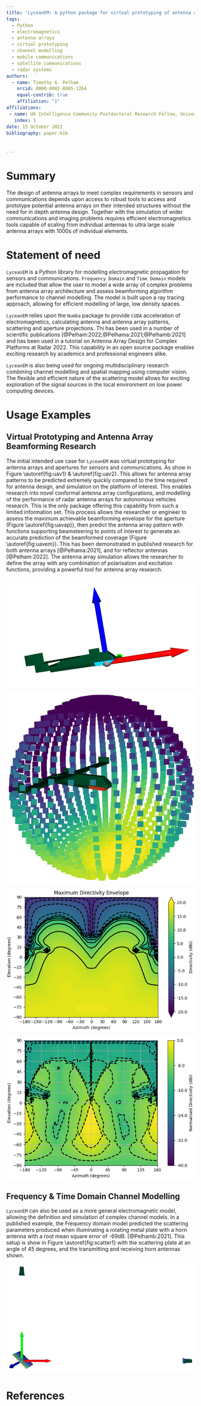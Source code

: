 ```yaml
---
title: 'LyceanEM: A python package for virtual prototyping of antenna arrays, time and frequency domain channel modelling'
tags:
  - Python
  - electromagnetics
  - antenna arrays
  - virtual prototyping
  - channel modelling
  - mobile communications
  - satellite communications
  - radar systems
authors:
  - name: Timothy G. Pelham
    orcid: 0000-0002-8085-1264
    equal-contrib: true
    affiliation: "1"
affiliations:
 - name: UK Intelligence Community Postdoctoral Research Fellow, University of Bristol, UK
   index: 1
date: 15 October 2022
bibliography: paper.bib


---
```


# Summary

The design of antenna arrays to meet complex requirements in sensors and communications depends upon access to 
robust tools to access and prototype potential antenna arrays on their intended structures without the need for 
in depth antenna design. Together with the simulation of wider communications and imaging problems requires efficient 
electromagnetics tools capable of scaling from individual antennas to ultra large scale antenna arrays with 1000s of 
individual elements. 

# Statement of need

`LyceanEM`  is a Python library for modelling electromagnetic propagation for sensors and communications. 
`Frequency Domain` and `Time Domain` models are included that allow the user to model a wide array of complex 
problems from antenna array architecture and assess beamforming algorithm performance to channel modelling. 
The model is built upon a ray tracing approach, allowing for efficient modelling of large, low density spaces.

`LyceanEM` relies upon the `Numba` package to provide `CUDA` acceleration of electromagnetics, calculating 
antenna and antenna array patterns, scattering and aperture projections. Thi has been used in a number of scientific 
publications [@Pelham:2022;@Pelhama:2021;@Pelhamb:2021] and has been used in a tutorial on Antenna Array Design for Complex 
Platforms at Radar 2022. This capability in an open source package enables exciting research by academics and professional engineers alike. 

`LyceanEM` is also being used for ongoing multidisciplinary research combining channel modelling and spatial mapping using
computer vision. The flexible and efficient nature of the scattering model allows for exciting exploration of the signal 
sources in the local environment on low power computing devices.  

# Usage Examples

## Virtual Prototyping and Antenna Array Beamforming Research

The initial intended use case for `LyceanEM` was virtual prototyping for antenna arrays and apertures for sensors and 
communications. As show in Figure \autoref{fig:uav1} & \autoref{fig:uav2}. This allows for antenna array patterns to be 
predicted extremely quickly compared to the time required for antenna design, and simulation on the platform of interest. 
This enables research into novel conformal antenna array configurations, and modelling of the performance of radar antenna 
arrays for autonomous vehicles research. This is the only package offering this capability from such a limited information set. 
This process allows the researcher or engineer to assess the maximum achievable beamforming envelope for the aperture 
(Figure \autoref{fig:uavap}), then predict the antenna array pattern with functions supporting beamsteering to points of 
interest to generate an accurate prediction of the beamformed coverage (Figure \autoref{fig:uavem}). This has been 
demonstrated in published research for both antenna arrays [@Pelhama:2021], and for reflector antennas [@Pelham:2022]. 
The antenna array simulation allows the researcher to define the array with any combination of polarisation and excitation 
functions, providing a powerful tool for antenna array research.

![Flexible Modelling and Visualisation of Conformal Antenna Array Geometry. \label{fig:uav1}](./_static/UAVArraywithPoints.png)

![Flexible Modelling and Visualisation of Conformal Antenna Array Performance. \label{fig:uav2}](./_static/open3d_results_rendering.png)

![Maximum Achievable Beamforming Envelope via Aperture Projection. \label{fig:uavap}](./auto_examples/images/sphx_glr_01_aperture_projection_001.png)

![Beamformed Antenna Array Achieved Directivity Map vs Array Simulation. \label{fig:uavem}](./auto_examples/images/sphx_glr_05_array_beamforming_001.png)

## Frequency & Time Domain Channel Modelling

`LyceanEM` can also be used as a more general electromagnetic model, allowing the definition and simulation of complex channel models. In a published example, the Frequency domain model predicted the scattering parameters produced when illuminating a rotating metal plate with a horn antenna with a root mean square error of -69dB. [@Pelhamb:2021]. This setup is show in Figure \autoref{fig:scatter1} with the scattering plate at an angle of 45 degrees, and the transmitting and receiving horn antennas shown.

![Scattering Scenario for 26GHz channel modelling with scattering plate orientated at 45 degrees from the transmitting antenna. \label{fig:scatter1}](./_static/03_frequency_domain_channel_model_picture_01.png)
# References